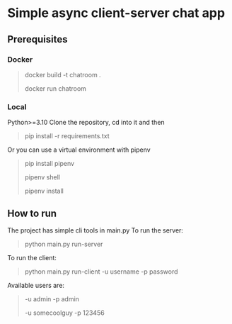 # Simple async client-server chat app
## Prerequisites

### Docker
> docker build -t chatroom .
>
> docker run chatroom

### Local
Python>=3.10
Clone the repository, cd into it and then
> pip install -r requirements.txt

Or you can use a virtual environment with pipenv
> pip install pipenv
>
> pipenv shell
> 
> pipenv install

## How to run
The project has simple cli tools in main.py
To run the server:
> python main.py run-server

To run the client:
> python main.py run-client -u username -p password

Available users are:
> -u admin -p admin
> 
> -u somecoolguy -p 123456
